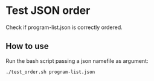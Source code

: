 # Test JSON order

Check if program-list.json is correctly ordered.

## How to use

Run the bash script passing a json namefile as argument:

~~~~
./test_order.sh program-list.json
~~~~
